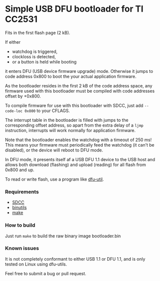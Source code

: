 # Simple USB DFU bootloader for TI CC2531

Fits in the first flash page (2 kB).

If either

 - watchdog is triggered,
 - clockloss is detected,
 - or a button is held while booting

it enters DFU (USB device firmware upgrade) mode. Otherwise it jumps to code address 0x800 to boot the your actual application firmware.

As the bootloader resides in the first 2 kB of the code address space, any firmware used with this bootloader must be compiled with code addresses offset by +0x800.

To compile firmware for use with this bootloader with SDCC, just add `--code-loc 0x800` to your CFLAGS.

The interrupt table in the bootloader is filled with jumps to the corresponding offset address, so apart from the extra delay of a `ljmp` instruction, interrupts will work normally for application firmware.

Note that the bootloader enables the watchdog with a timeout of 250 ms! This means your firmware must periodically feed the watchdog (it can't be disabled), or the device will reboot to DFU mode.

In DFU mode, it presents itself af a USB DFU 1.1 device to the USB host and allows both download (flashing) and upload (reading) for all flash from 0x800 and up.

To read or write flash, use a program like [dfu-util](https://sourceforge.net/projects/dfu-util/).

### Requirements
- [SDCC](https://sourceforge.net/projects/sdcc/)
- [binutils](https://www.gnu.org/software/binutils/)
- [make](https://www.gnu.org/software/make/)

### How to build
Just run `make` to build the raw binary image bootloader.bin

### Known issues

It is not completely conformant to either USB 1.1 or DFU 1.1, and is only tested on Linux using dfu-utils.

Feel free to submit a bug or pull request.
